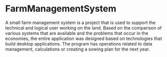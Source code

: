 # FarmManagementSystem

A small farm management system is a project that is used to support the technical and
logical user working on the land. Based on the comparison of various systems that are available
and the problems that occur in the economies, the entire application was designed based on
technologies that build desktop applications. The program has operations related to data
management, calculations or creating a sowing plan for the next year.
